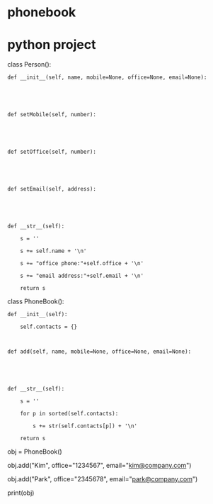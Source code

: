 # phonebook
# python project


class Person():

    def __init__(self, name, mobile=None, office=None, email=None):

        



    def setMobile(self, number):

        



    def setOffice(self, number):

        



    def setEmail(self, address):

        

        

    def __str__(self):

        s = ''

        s += self.name + '\n'

        s += "office phone:"+self.office + '\n'

        s += "email address:"+self.email + '\n'

        return s



class PhoneBook():

    def __init__(self):        

        self.contacts = {}



    def add(self, name, mobile=None, office=None, email=None):

        

        

    def __str__(self):

        s = ''

        for p in sorted(self.contacts):

            s += str(self.contacts[p]) + '\n'

        return s



obj = PhoneBook()

obj.add("Kim", office="1234567", email="kim@company.com")

obj.add("Park", office="2345678", email="park@company.com")

print(obj)
